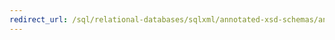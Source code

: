 ```yaml
---
redirect_url: /sql/relational-databases/sqlxml/annotated-xsd-schemas/annotated-xsd-schemas-in-sqlxml-4-0?toc=%2fsql%2frelational-databases%2fsqlxml%2fannotated-xsd-schemas%2ftoc.json
---
```

